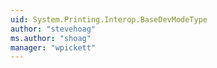 ```yaml
---
uid: System.Printing.Interop.BaseDevModeType
author: "stevehoag"
ms.author: "shoag"
manager: "wpickett"
---
```


